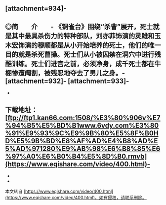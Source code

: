 \[attachment=934\]-
-
◎简　　介　　-
 《铜雀台》围绕“杀曹”展开，死士就是其中最具杀伤力的特种部队，刘亦菲饰演的灵雎和玉木宏饰演的穆顺都是从小开始培养的死士，他们的唯一目的就是杀死曹操。死士们从小被囚禁在洞穴中进行残酷训练。死士们进宫之前，必须净身，成千死士都在牛棚惨遭阉割，被残忍地夺去了男儿之身。-
\[attachment=932\]-
\[attachment=933\]-
-
-
下载地址： [ftp://ftp1.kan66.com:1508/%E3%80%906v%E7%94%B5%E5%BD%B1www.6vdy.com%E3%80%91%E9%93%9C%E9%9B%80%E5%8F%B0HD%E5%9B%BD%E8%AF%AD%E4%B8%AD%E5%AD%971280%E9%AB%98%E6%B8%85%E6%97%A0%E6%B0%B4%E5%8D%B0.rmvb](https://www.eqishare.com/video/400.html)-
-
-

-

本文转自 [https://www.eqishare.com/video/400.html](https://www.eqishare.com/video/400.html)，如有侵权，请联系删除。